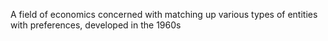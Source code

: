 A field of economics concerned with matching up various types of entities with preferences, developed in the 1960s
